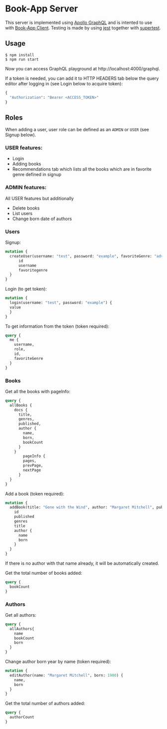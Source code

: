 # Book-App Server

This server is implemented using [Apollo GraphQL](/https://www.apollographql.com/) and is intented to use with [Book-App Client](/BookApp/bookclient). Testing is made by using [jest](/https://jestjs.io/) together with [supertest](https://www.npmjs.com/package/supertest).

## Usage

```
$ npm install
$ npm run start
```

Now you can access GraphQL playground at http://localhost:4000/graphql.

If a token is needed, you can add it to HTTP HEADERS tab below the query editor after logging in (see Login below to acquire token):

```graphql
{
  "Authorization": "Bearer <ACCESS_TOKEN>"
}
```
  
## Roles

When adding a user, user role can be defined as an `ADMIN` or `USER` (see Signup below). 

### USER features:
- Login
- Adding books
- Recommendations tab which lists all the books which are in favorite genre defined in signup

### ADMIN features:
 
All USER features but additionally

 - Delete books
 - List users
 - Change born date of authors

### Users

Signup:

```graphql  
mutation { 
  createUser(username: "test", password: "example", favoriteGenre: "adventure", role: "USER", ) {
      id
      username
      favoritegenre
  }
}
```

Login (to get token):

```graphql
mutation {
  login(username: "test", password: "example") {
  value 
  }
}
```

To get information from the token (token required):

```graphql
query {
  me {
    username,
    role,
    id, 
    favoriteGenre
  }
}
```

### Books

Get all the books with pageInfo:

```graphql
query {
  allBooks {
    docs {
      title, 
      genres, 
      published,
      author {
        name, 
        born, 
        bookCount
      }
    }
    	pageInfo {
        pages, 
        prevPage, 
        nextPage
      }
  }
}
```

Add a book (token required):

```graphql
mutation {
  addBook(title: "Gone with the Wind", author: "Margaret Mitchell", published: 1936, genres: "Romance") {
  	id
  	published
  	genres
  	title
  	author {
      name
      born
    }
  }
}
```
If there is no author with that name already, it will be automatically created.

Get the total number of books added:

```graphql
query {
  bookCount
}
```

### Authors

Get all authors:

```graphql
query {
  allAuthors{
    name
    bookCount
    born
  }
}
```

Change author born year by name (token required):

```graphql
mutation {
  editAuthor(name: "Margaret Mitchell", born: 1900) {
    name,
    born
  }
}
```


Get the total number of authors added:

```graphql
query {
  authorCount
}
